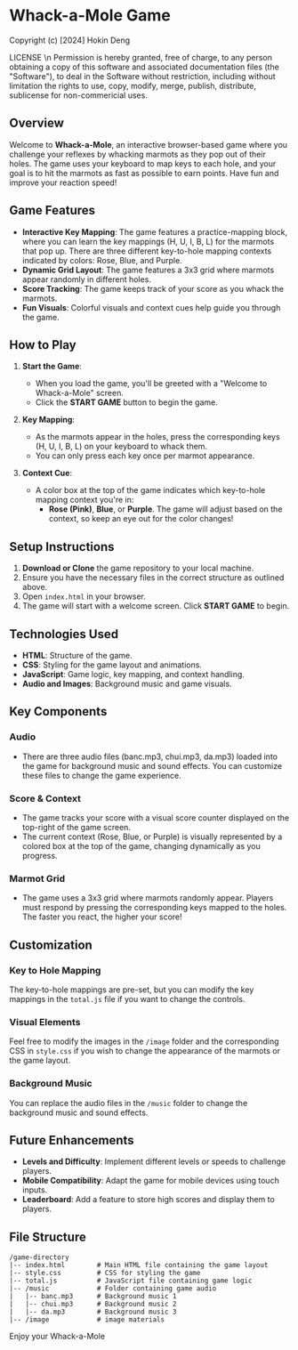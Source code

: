 # Whack-a-Mole Game

Copyright (c) [2024] Hokin Deng

LICENSE \n
Permission is hereby granted, free of charge, to any person obtaining a copy of this software and associated documentation files (the "Software"), to deal in the Software without restriction, including without limitation the rights to use, copy, modify, merge, publish, distribute, sublicense for non-commericial uses. 

## Overview
Welcome to **Whack-a-Mole**, an interactive browser-based game where you challenge your reflexes by whacking marmots as they pop out of their holes. The game uses your keyboard to map keys to each hole, and your goal is to hit the marmots as fast as possible to earn points. Have fun and improve your reaction speed!

## Game Features
- **Interactive Key Mapping**: The game features a practice-mapping block, where you can learn the key mappings (H, U, I, B, L) for the marmots that pop up. There are three different key-to-hole mapping contexts indicated by colors: Rose, Blue, and Purple.
- **Dynamic Grid Layout**: The game features a 3x3 grid where marmots appear randomly in different holes.
- **Score Tracking**: The game keeps track of your score as you whack the marmots.
- **Fun Visuals**: Colorful visuals and context cues help guide you through the game.

## How to Play

1. **Start the Game**: 
   - When you load the game, you'll be greeted with a "Welcome to Whack-a-Mole" screen.
   - Click the **START GAME** button to begin the game.

2. **Key Mapping**: 
   - As the marmots appear in the holes, press the corresponding keys (H, U, I, B, L) on your keyboard to whack them. 
   - You can only press each key once per marmot appearance.

3. **Context Cue**:
   - A color box at the top of the game indicates which key-to-hole mapping context you're in:
     - **Rose (Pink)**, **Blue**, or **Purple**. The game will adjust based on the context, so keep an eye out for the color changes!

## Setup Instructions

1. **Download or Clone** the game repository to your local machine.
2. Ensure you have the necessary files in the correct structure as outlined above.
3. Open `index.html` in your browser.
4. The game will start with a welcome screen. Click **START GAME** to begin.

## Technologies Used

- **HTML**: Structure of the game.
- **CSS**: Styling for the game layout and animations.
- **JavaScript**: Game logic, key mapping, and context handling.
- **Audio and Images**: Background music and game visuals.

## Key Components

### Audio
- There are three audio files (banc.mp3, chui.mp3, da.mp3) loaded into the game for background music and sound effects. You can customize these files to change the game experience.

### Score & Context
- The game tracks your score with a visual score counter displayed on the top-right of the game screen.
- The current context (Rose, Blue, or Purple) is visually represented by a colored box at the top of the game, changing dynamically as you progress.

### Marmot Grid
- The game uses a 3x3 grid where marmots randomly appear. Players must respond by pressing the corresponding keys mapped to the holes. The faster you react, the higher your score!

## Customization

### Key to Hole Mapping
The key-to-hole mappings are pre-set, but you can modify the key mappings in the `total.js` file if you want to change the controls.

### Visual Elements
Feel free to modify the images in the `/image` folder and the corresponding CSS in `style.css` if you wish to change the appearance of the marmots or the game layout.

### Background Music
You can replace the audio files in the `/music` folder to change the background music and sound effects.

## Future Enhancements

- **Levels and Difficulty**: Implement different levels or speeds to challenge players.
- **Mobile Compatibility**: Adapt the game for mobile devices using touch inputs.
- **Leaderboard**: Add a feature to store high scores and display them to players.

## File Structure

```
/game-directory
|-- index.html        # Main HTML file containing the game layout
|-- style.css         # CSS for styling the game
|-- total.js          # JavaScript file containing game logic
|-- /music            # Folder containing game audio
|   |-- banc.mp3      # Background music 1
|   |-- chui.mp3      # Background music 2
|   |-- da.mp3        # Background music 3
|-- /image            # image materials
```

Enjoy your Whack-a-Mole
